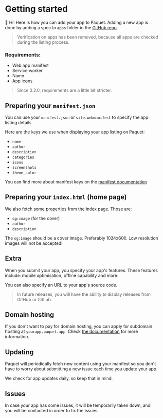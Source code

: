 # Getting started

:wave: Hi! Here is how you can add your app to Paquet. Adding
a new app is done by adding a spec to `apps` folder in the
[GitHub repo](https://github.com/notangelmario/paquet).

> Verification on apps has been removed, because all apps are checked
> during the listing process.

### Requirements:
* Web app manifest
* Service worker
* Name
* App icons

> Since 3.2.0, requirements are a little bit stricter.

## Preparing your `manifest.json`

You can use your `manifest.json` or `site.webmanifest` to specify the app listing
details.

Here are the keys we use when displaying your app listing on Paquet:

* `name`
* `author`
* `description`
* `categories`
* `icons`
* `screenshots`
* `theme_color`

You can find more about manifest keys on the [manifest documentation](/docs/manifest.md)

## Preparing your `index.html` (home page)

We also fetch some properties from the index page. Those are:
* `og:image` (for the cover)
* `author`
* `description`

The `og:image` should be a cover image. Preferably 1024x600. Low resolution images will not be accepted!

## Extra

When you submit your app, you specify your app's features. These features include:
mobile optimisation, offline capability and more.

You can also specify an URL to your app's source code.

> In future releases, you will have the ability to display releases from
GitHub or GitLab.

## Domain hosting

If you don't want to pay for domain hosting, you can apply for
subdomain hosting at `yourapp.paquet.app`. Check [the documentation](/docs/hosting.md)
for more information.

## Updating

Paquet will periodically fetch new content using your manifest so you don't have to
worry about submitting a new issue each time you update your app.

We check for app updates daily, so keep that in mind.

## Issues

In case your app has some issues, it will be temporarily taken down, and you will be contacted
in order to fix the issues.

